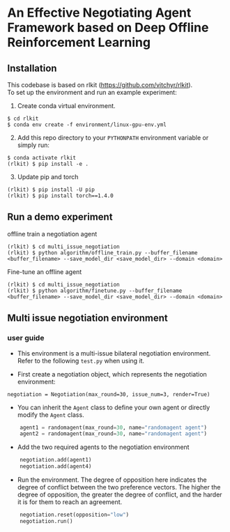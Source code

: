 # An Effective Negotiating Agent Framework based on Deep Offline Reinforcement Learning

## Installation
This codebase is based on rlkit (https://github.com/vitchyr/rlkit).<br/>
To set up the environment and run an example experiment:

1. Create conda virtual environment. 
```
$ cd rlkit
$ conda env create -f environment/linux-gpu-env.yml
```

2. Add this repo directory to your `PYTHONPATH` environment variable or simply run:
```
$ conda activate rlkit
(rlkit) $ pip install -e .
```

3. Update pip and torch
```
(rlkit) $ pip install -U pip
(rlkit) $ pip install torch==1.4.0
```

## Run a demo experiment
offline train a negotiation agent
``` 
(rlkit) $ cd multi_issue_negotiation 
(rlkit) $ python algorithm/offline_train.py --buffer_filename <buffer_filename> --save_model_dir <save_model_dir> --domain <domain>
```

Fine-tune an offline agent
```
(rlkit) $ cd multi_issue_negotiation
(rlkit) $ python algorithm/finetune.py --buffer_filename <buffer_filename> --save_model_dir <save_model_dir> --domain <domain>
```


## Multi issue negotiation environment

### user guide
- This environment is a multi-issue bilateral negotiation environment. Refer to the following `test.py` when using it.

- First create a negotiation object, which represents the negotiation environment:

`negotiation = Negotiation(max_round=30, issue_num=3, render=True)`
- You can inherit the `Agent` class to define your own agent or directly modify the `Agent` class.
```python
    agent1 = randomagent(max_round=30, name="randomagent agent")
    agent2 = randomagent(max_round=30, name="randomagent agent")

```
- Add the two required agents to the negotiation environment
```python
    negotiation.add(agent1)
    negotiation.add(agent4)
```
-  Run the environment. The degree of opposition here indicates the degree of conflict between the two preference vectors. The higher the degree of opposition, the greater the degree of conflict, and the harder it is for them to reach an agreement.
```python
    negotiation.reset(opposition="low")
    negotiation.run()
```
